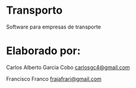 Transporto
===========

Software para empresas de transporte

Elaborado por:
==============
Carlos Alberto Garcia Cobo
carlosgc4@gmail.com

Francisco Franco
frajafrari@gmail.com
